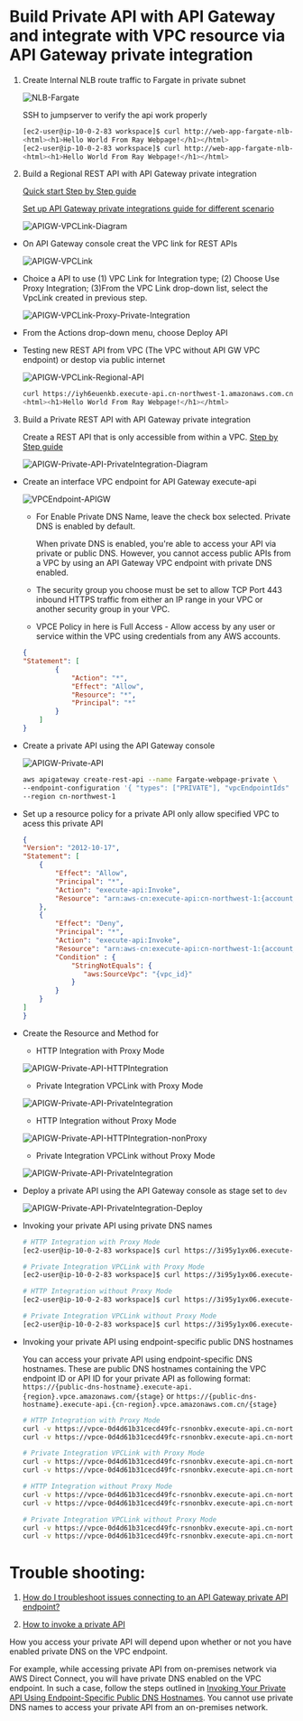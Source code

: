 # Build Private API with API Gateway and integrate with VPC resource via API Gateway private integration

1. Create Internal NLB route traffic to Fargate in private subnet

    ![NLB-Fargate](media/NLB-Fargate.png)

    SSH to jumpserver to verify the api work properly

    ```bash
    [ec2-user@ip-10-0-2-83 workspace]$ curl http://web-app-fargate-nlb-internal-a91fd47048eb1ef0.elb.cn-northwest-1.amazonaws.com.cn
    <html><h1>Hello World From Ray Webpage!</h1></html>
    [ec2-user@ip-10-0-2-83 workspace]$ curl http://web-app-fargate-nlb-internal-a91fd47048eb1ef0.elb.cn-northwest-1.amazonaws.com.cn:5000
    <html><h1>Hello World From Ray Webpage!</h1></html>
    ```

2. Build a Regional REST API with API Gateway private integration

    [Quick start Step by Step guide](https://docs.aws.amazon.com/apigateway/latest/developerguide/getting-started-with-private-integration.html)

    [Set up API Gateway private integrations guide for different scenario](https://docs.aws.amazon.com/apigateway/latest/developerguide/set-up-private-integration.html)

    ![APIGW-VPCLink-Diagram](media/APIGW-VPCLink-Diagram.png)

- On API Gateway console creat the VPC link for REST APIs

    ![APIGW-VPCLink](media/APIGW-VPCLink.png)

- Choice a API to use (1) VPC Link for Integration type; (2) Choose Use Proxy Integration; (3)From the VPC Link drop-down list, select the VpcLink created in previous step.

    ![APIGW-VPCLink-Proxy-Private-Integration](media/APIGW-VPCLink-Proxy-Private-Integration.png)

- From the Actions drop-down menu, choose Deploy API

- Testing new REST API from VPC (The VPC without API GW VPC endpoint) or destop via public internet

    ![APIGW-VPCLink-Regional-API](media/APIGW-VPCLink-Regional-API.png)

    ```bash
    curl https://iyh6euenkb.execute-api.cn-northwest-1.amazonaws.com.cn/dev/webpage-vpc
    <html><h1>Hello World From Ray Webpage!</h1></html>
    ```

3. Build a Private REST API with API Gateway private integration

    Create a REST API that is only accessible from within a VPC. [Step by Step guide](https://docs.aws.amazon.com/apigateway/latest/developerguide/apigateway-private-apis.html)

    ![APIGW-Private-API-PrivateIntegration-Diagram](media/APIGW-Private-API-PrivateIntegration-Diagram.png)

- Create an interface VPC endpoint for API Gateway execute-api

    ![VPCEndpoint-APIGW](media/VPCEndpoint-APIGW.png)

    - For Enable Private DNS Name, leave the check box selected. Private DNS is enabled by default. 
    
        When private DNS is enabled, you're able to access your API via private or public DNS. However, you cannot access public APIs from a VPC by using an API Gateway VPC endpoint with private DNS enabled. 

    - The security group you choose must be set to allow TCP Port 443 inbound HTTPS traffic from either an IP range in your VPC or another security group in your VPC. 
    - VPCE Policy in here is Full Access - Allow access by any user or service within the VPC using credentials from any AWS accounts.
    ```json
    {
    "Statement": [
            {
                "Action": "*",
                "Effect": "Allow",
                "Resource": "*",
                "Principal": "*"
            }
        ]
    }
    ```

- Create a private API using the API Gateway console

    ![APIGW-Private-API](media/APIGW-Private-API.png)

    ```bash
    aws apigateway create-rest-api --name Fargate-webpage-private \
    --endpoint-configuration '{ "types": ["PRIVATE"], "vpcEndpointIds" : ["vpce-0d4d61b31cecd49fc"] }' \
    --region cn-northwest-1
    ```

- Set up a resource policy for a private API only allow specified VPC to acess this private API
    ```json
    {
    "Version": "2012-10-17",
    "Statement": [
        {
            "Effect": "Allow",
            "Principal": "*",
            "Action": "execute-api:Invoke",
            "Resource": "arn:aws-cn:execute-api:cn-northwest-1:{account_id}:{apigw_id}/*/*/*"
        },
        {
            "Effect": "Deny",
            "Principal": "*",
            "Action": "execute-api:Invoke",
            "Resource": "arn:aws-cn:execute-api:cn-northwest-1:{account_id}:{apigw_id}/*/*/*",
            "Condition" : {
                "StringNotEquals": {
                   "aws:SourceVpc": "{vpc_id}"
                }
            }
        }
    ]
    }
    ```

- Create the Resource and Method for 
    - HTTP Integration with Proxy Mode

    ![APIGW-Private-API-HTTPIntegration](media/APIGW-Private-API-HTTPIntegration.png)

    - Private Integration VPCLink with Proxy Mode
    
    ![APIGW-Private-API-PrivateIntegration](media/APIGW-Private-API-PrivateIntegration.png)

    - HTTP Integration without Proxy Mode

    ![APIGW-Private-API-HTTPIntegration-nonProxy](media/APIGW-Private-API-HTTPIntegration-nonProxy.png)

    - Private Integration VPCLink without Proxy Mode
    
    ![APIGW-Private-API-PrivateIntegration](media/APIGW-Private-API-PrivateIntegration-nonProxy.png)

- Deploy a private API using the API Gateway console as stage set to `dev`

    ![APIGW-Private-API-PrivateIntegration-Deploy](media/APIGW-Private-API-PrivateIntegration-Deploy.png)

- Invoking your private API using private DNS names

    ```bash
    # HTTP Integration with Proxy Mode
    [ec2-user@ip-10-0-2-83 workspace]$ curl https://3i95y1yx06.execute-api.cn-northwest-1.amazonaws.com.cn/dev/webpage
    
    # Private Integration VPCLink with Proxy Mode
    [ec2-user@ip-10-0-2-83 workspace]$ curl https://3i95y1yx06.execute-api.cn-northwest-1.amazonaws.com.cn/dev/webpage-vpc

    # HTTP Integration without Proxy Mode
    [ec2-user@ip-10-0-2-83 workspace]$ curl https://3i95y1yx06.execute-api.cn-northwest-1.amazonaws.com.cn/dev/webpage-non-proxy

    # Private Integration VPCLink without Proxy Mode
    [ec2-user@ip-10-0-2-83 workspace]$ curl https://3i95y1yx06.execute-api.cn-northwest-1.amazonaws.com.cn/dev/webpage-vpc-non-proxy
    ```

- Invoking your private API using endpoint-specific public DNS hostnames
    
    You can access your private API using endpoint-specific DNS hostnames. These are public DNS hostnames containing the VPC endpoint ID or API ID for your private API as following format:
    `https://{public-dns-hostname}.execute-api.{region}.vpce.amazonaws.com/{stage}` or `https://{public-dns-hostname}.execute-api.{cn-region}.vpce.amazonaws.com.cn/{stage}`
    
    ```bash
    # HTTP Integration with Proxy Mode
    curl -v https://vpce-0d4d61b31cecd49fc-rsnonbkv.execute-api.cn-northwest-1.vpce.amazonaws.com.cn/dev/webpage -H 'Host: 3i95y1yx06.execute-api.cn-northwest-1.amazonaws.com.cn'
    curl -v https://vpce-0d4d61b31cecd49fc-rsnonbkv.execute-api.cn-northwest-1.vpce.amazonaws.com.cn/dev/webpage -H'x-apigw-api-id:3i95y1yx06'
    
    # Private Integration VPCLink with Proxy Mode
    curl -v https://vpce-0d4d61b31cecd49fc-rsnonbkv.execute-api.cn-northwest-1.vpce.amazonaws.com.cn/dev/webpage-vpc -H 'Host: 3i95y1yx06.execute-api.cn-northwest-1.amazonaws.com.cn'
    curl -v https://vpce-0d4d61b31cecd49fc-rsnonbkv.execute-api.cn-northwest-1.vpce.amazonaws.com.cn/dev/webpage-vpc -H'x-apigw-api-id:3i95y1yx06'

    # HTTP Integration without Proxy Mode
    curl -v https://vpce-0d4d61b31cecd49fc-rsnonbkv.execute-api.cn-northwest-1.vpce.amazonaws.com.cn/dev/webpage-non-proxy -H 'Host: 3i95y1yx06.execute-api.cn-northwest-1.amazonaws.com.cn'
    curl -v https://vpce-0d4d61b31cecd49fc-rsnonbkv.execute-api.cn-northwest-1.vpce.amazonaws.com.cn/dev/webpage-non-proxy -H'x-apigw-api-id:3i95y1yx06'

    # Private Integration VPCLink without Proxy Mode
    curl -v https://vpce-0d4d61b31cecd49fc-rsnonbkv.execute-api.cn-northwest-1.vpce.amazonaws.com.cn/dev/webpage-vpc-non-proxy -H 'Host: 3i95y1yx06.execute-api.cn-northwest-1.amazonaws.com.cn'
    curl -v https://vpce-0d4d61b31cecd49fc-rsnonbkv.execute-api.cn-northwest-1.vpce.amazonaws.com.cn/dev/webpage-vpc-non-proxy -H'x-apigw-api-id:3i95y1yx06'
    ```

# Trouble shooting:
1. [How do I troubleshoot issues connecting to an API Gateway private API endpoint?](https://aws.amazon.com/premiumsupport/knowledge-center/api-gateway-private-endpoint-connection/)

2. [How to invoke a private API ](https://docs.aws.amazon.com/apigateway/latest/developerguide/apigateway-private-api-test-invoke-url.html)

How you access your private API will depend upon whether or not you have enabled private DNS on the VPC endpoint.

For example, while accessing private API from on-premises network via AWS Direct Connect, you will have private DNS enabled on the VPC endpoint. In such a case, follow the steps outlined in [Invoking Your Private API Using Endpoint-Specific Public DNS Hostnames](https://docs.aws.amazon.com/apigateway/latest/developerguide/apigateway-private-api-test-invoke-url.html#apigateway-private-api-public-dns). You cannot use private DNS names to access your private API from an on-premises network. 